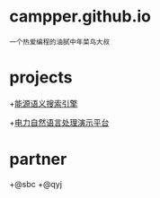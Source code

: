 # campper.github.io
    一个热爱编程的油腻中年菜鸟大叔
# projects
+[能源语义搜索引擎](https://rises.tech)

+[电力自然语言处理演示平台](http://demo.rises.tech)
# partner
+@sbc
+@qyj

